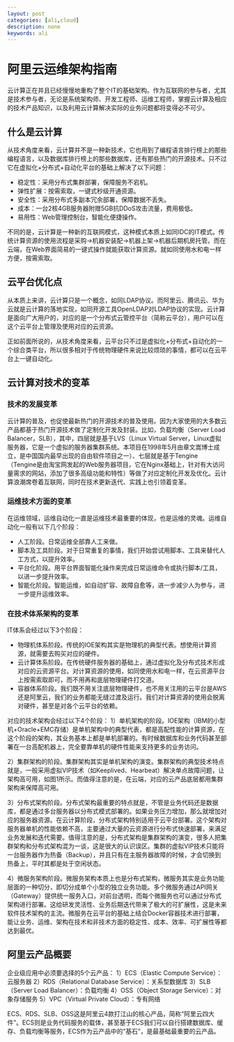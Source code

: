 ```yaml
---
layout: post
categories: [ali,cloud]
description: none
keywords: ali
---
```

# 阿里云运维架构指南
云计算正在并且已经慢慢地重构了整个IT的基础架构。作为互联网的参与者，尤其是技术参与者，无论是系统架构师、开发工程师、运维工程师，掌握云计算及相应的技术产品知识，以及利用云计算解决实际的业务问题都将变得必不可少。

## 什么是云计算
从技术角度来看，云计算并不是一种新技术，它也用到了编程语言排行榜上的那些编程语言，以及数据库排行榜上的那些数据库，还有那些热门的开源技术。只不过它在虚拟化+分布式+自动化平台的基础上解决了以下问题：
- 稳定性：采用分布式集群部署，保障服务不宕机。
- 弹性扩展：按需索取，一键式秒级开通资源。
- 安全性：采用分布式多副本冗余部署，保障数据不丢失。
- 成本：一台2核4GB服务器附赠5GB抗DDoS攻击流量，费用极低。
- 易用性：Web管理控制台，智能化便捷操作。

不同的是，云计算是一种新的互联网模式，这种模式本质上如同IDC的IT模式。传统计算资源的使用流程是采购→机器安装配→机器上架→机器后期机房托管。而在云端，在Web界面简易的一键式操作就能获取计算资源。就如同使用水和电一样方便，按需索取。

## 云平台优化点
从本质上来讲，云计算只是一个概念，如同LDAP协议。而阿里云、腾讯云、华为云就是云计算的落地实现，如同开源工具OpenLDAP对LDAP协议的实现。云计算是面向广大用户的，对应的是一个分布式云管控平台（简称云平台），用户可以在这个云平台上管理及使用对应的云资源。

正如前面所说的，从技术角度来看，云平台只不过是虚拟化+分布式+自动化的一个综合类平台，所以很多相对于传统物理硬件来说比较烦琐的事情，都可以在云平台上一键自动化。

## 云计算对技术的变革
### 技术的发展变革
云计算的普及，也促使最新热门的开源技术的普及使用。因为大家使用的大多数云产品都基于热门开源技术做了定制化开发及封装。比如，负载均衡（Server Load Balancer，SLB），其中，四层就是基于LVS（Linux Virtual Server，Linux虚拟服务器，它是一个虚拟的服务器集群系统。本项目在1998年5月由章文嵩博士成立，是中国国内最早出现的自由软件项目之一）、七层就是基于Tengine（Tengine是由淘宝网发起的Web服务器项目，它在Nginx基础上，针对有大访问量需求的网站，添加了很多高级功能和特性）等做了对应定制化开发及优化。云计算浪潮席卷着互联网，同时在技术更新迭代、实践上也引领着变革。

### 运维技术方面的变革
在运维领域，运维自动化一直是运维技术最重要的体现，也是运维的灵魂。运维自动化一般有以下几个阶段：
- 人工阶段。日常运维全部靠人工来做。
- 脚本及工具阶段。对于日常重复的事情，我们开始尝试用脚本、工具来替代人工方式，以提升效率。
- 平台化阶段。用平台界面智能化操作来完成日常运维命令或执行脚本/工具，以进一步提升效率。
- 智能化阶段。智能运维，如自动扩容、故障自愈等，进一步减少人为参与，进一步提升运维效率。

### 在技术体系架构的变革
IT体系会经过以下3个阶段：
- 物理机体系阶段。传统的IOE架构其实是物理机的典型代表。想使用计算资源，就需要去购买对应的硬件。
- 云计算体系阶段。在传统硬件服务器的基础上，通过虚拟化及分布式技术形成对应的云资源平台。对计算资源的使用，如同使用水和电一样，在云资源平台上按需索取即可，而不用再和底层物理硬件打交道。
- 容器体系阶段。我们既不用关注底层物理硬件，也不用关注用的云平台是AWS还是阿里云，我们的业务都能无缝过渡及运行。我们对计算资源的使用会脱离对硬件，甚至是对各个云平台的依赖。

对应的技术架构会经过以下4个阶段：
1）单机架构的阶段。IOE架构（IBM的小型机+Oracle+EMC存储）是单机架构中的典型代表，都是高配性能的计算资源，在这个阶段的架构，其业务基本上都是单机部署的。有时候数据库和业务代码甚至部署在一台高配机器上，完全要靠单机的硬件性能来支持更多的业务访问。

2）集群架构的阶段。集群架构其实是单机架构的演变。集群架构的典型技术特点就是，一般采用虚拟VIP技术（如Keeplived、Hearbeat）解决单点故障问题，让架构高可用，如图1所示。而值得注意的是，在云端，对应的云产品底层都用集群架构来保障高可用。

3）分布式架构阶段。分布式架构最重要的特点就是，不管是业务代码还是数据库，都是通过多台服务器以分布式模式部署的。如果业务压力增加，那么就增加对应的服务器资源。在云计算阶段，分布式架构特别适用于云平台部署。这个架构对服务器单机的性能依赖不高，主要通过大量的云资源进行分布式快速部署，来满足业务发展和迭代需要。值得注意的是，分布式架构是集群架构的演变，很多人把集群架构和分布式架构混为一谈，这是很大的认识误区。集群的虚拟VIP技术只能将一台服务器作为热备（Backup），并且只有在主服务器故障的时候，才会切换到热备上，平时其都是处于空闲状态。

4）微服务架构阶段。微服务架构本质上也是分布式架构，微服务其实是业务功能层面的一种切分，即切分成单个小型的独立业务功能。多个微服务通过API网关（Gateway）提供统一服务入口，对前台透明，而每个微服务也可以通过分布式架构进行部署。这给研发灵活性、业务后期迭代带来了极大的可扩展性，这是未来软件技术架构的主流。微服务在云平台的基础上结合Docker容器技术进行部署，能让业务、运维、架构在技术和非技术方面的稳定性、成本、效率、可扩展性等都达到最优。

## 阿里云产品概要
企业级应用中必须要选择的5个云产品：
1）ECS（Elastic Compute Service）：云服务器
2）RDS（Relational Database Service）：关系型数据库
3）SLB（Server Load Balancer）：负载均衡
4）OSS（Object Storage Service）：对象存储服务
5）VPC（Virtual Private Cloud）：专有网络

ECS、RDS、SLB、OSS这是阿里云4款打江山的核心产品，简称“阿里云四大件”。ECS则是业务代码服务的载体，甚至基于ECS我们可以自行搭建数据库、缓存、负载均衡等服务，ECS作为云产品中的“基石”，是最基础最重要的云产品。










